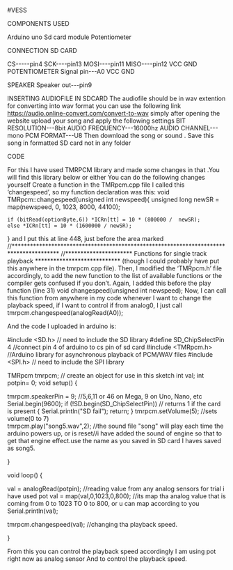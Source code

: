 #VESS

COMPONENTS USED

Arduino uno
Sd card module
Potentiometer

CONNECTION
SD CARD

CS-----pin4
SCK----pin13
MOSI----pin11
MISO----pin12
VCC
GND
POTENTIOMETER
Signal pin---A0
VCC
GND

SPEAKER
Speaker out---pin9

INSERTING AUDIOFILE IN SDCARD 
The audiofile should be in wav extention for converting into wav format you can use the following link
https://audio.online-convert.com/convert-to-wav
simply after opening the website upload your song and apply the following settings
BIT RESOLUTION---8bit
AUDIO FREQUENCY---16000hz
AUDIO CHANNEL---mono
PCM FORMAT---U8
Then download the song or sound .
Save this song in formatted SD card not in any folder

CODE

For this I have used TMRPCM library and made some changes in that .You will find this library below or either You can do the following changes yourself
Create a function in the TMRpcm.cpp file I called this ‘changespeed’, so my function declaration was this:
void TMRpcm::changespeed(unsigned int newspeed){
    unsigned long newSR = map(newspeed, 0, 1023, 8000, 44100);

    if (bitRead(optionByte,6)) *ICRn[tt] = 10 * (800000 /  newSR);
	else *ICRn[tt] = 10 * (1600000 / newSR);
}
and I put this at line 448, just before the area marked
//***************************************************************************************
//********************** Functions for single track playback ****************************
(though I could probably have put this anywhere in the tmrpcm.cpp file).
Then, I modified the ‘TMRpcm.h’ file accordingly, to add the new function to the list of available functions or the compiler gets confused if you don’t. Again, I added this before the play function (line 31)
 	void changespeed(unsigned int newspeed);
Now, I can call this function from anywhere in my code whenever I want to change the playback speed, if I want to control if from analog0, I just call tmrpcm.changespeed(analogRead(A0));

And the code I uploaded in arduino is:

#include <SD.h> // need to include the SD library
#define SD_ChipSelectPin 4 //connect pin 4 of arduino to cs pin of sd card
#include <TMRpcm.h> //Arduino library for asynchronous playback of PCM/WAV files
#include <SPI.h> //  need to include the SPI library

TMRpcm tmrpcm; // create an object for use in this sketch
int val;
int potpin= 0;
void setup()
{ 
 
 tmrpcm.speakerPin = 9; //5,6,11 or 46 on Mega, 9 on Uno, Nano, etc
 Serial.begin(9600);
 if (!SD.begin(SD_ChipSelectPin)) // returns 1 if the card is present
 {
  Serial.println("SD fail");
  return;
 }
 tmrpcm.setVolume(5);  //sets volume(0 to 7)  
 tmrpcm.play("song5.wav",2); //the sound file "song" will play each time the arduino powers up, or is reset//i have added the sound of engine so that to get that engine effect.use the name as you saved in SD card I haves saved as song5.
                     
                     
                     
}


void loop()
{  
  
  val = analogRead(potpin);            //reading value from any analog sensors for trial i have used pot
 val = map(val,0,1023,0,800);          //its map tha analog value that is coming from 0 to 1023 TO 0 to 800, or u can map according to you
  Serial.println(val);
   
  tmrpcm.changespeed(val);             //changing tha playback speed.

}



From this you can control the playback speed accordingly I am using pot right now as analog sensor 
And to control the playback speed.


  



